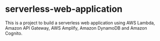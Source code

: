 # serverless-web-application
This is a project to build a serverless web application using AWS Lambda, Amazon API Gateway, AWS Amplify, Amazon DynamoDB and Amazon Cognito.
